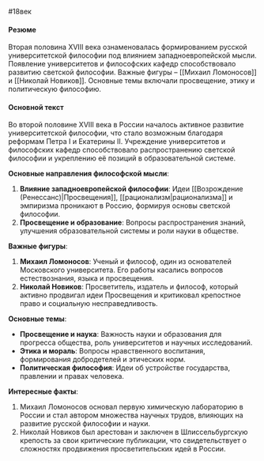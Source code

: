 #18век 
#### Резюме

Вторая половина XVIII века ознаменовалась формированием русской университетской философии под влиянием западноевропейской мысли. Появление университетов и философских кафедр способствовало развитию светской философии. Важные фигуры – [[Михаил Ломоносов]] и [[Николай Новиков]]. Основные темы включали просвещение, этику и политическую философию.

#### Основной текст

Во второй половине XVIII века в России началось активное развитие университетской философии, что стало возможным благодаря реформам Петра I и Екатерины II. Учреждение университетов и философских кафедр способствовало распространению светской философии и укреплению её позиций в образовательной системе.

**Основные направления философской мысли**:

1. **Влияние западноевропейской философии**: Идеи [[Возрождение (Ренессанс)|Просвещения]], [[рационализм|рационализма]] и эмпиризма проникают в Россию, формируя основы светской философии.
2. **Просвещение и образование**: Вопросы распространения знаний, улучшения образовательной системы и роли науки в обществе.

**Важные фигуры**:

1. **Михаил Ломоносов**: Ученый и философ, один из основателей Московского университета. Его работы касались вопросов естествознания, языка и просвещения.
2. **Николай Новиков**: Просветитель, издатель и философ, который активно продвигал идеи Просвещения и критиковал крепостное право и социальную несправедливость.

**Основные темы**:

- **Просвещение и наука**: Важность науки и образования для прогресса общества, роль университетов и научных исследований.
- **Этика и мораль**: Вопросы нравственного воспитания, формирования добродетелей и этических норм.
- **Политическая философия**: Идеи об устройстве государства, правлении и правах человека.

**Интересные факты**:

1. Михаил Ломоносов основал первую химическую лабораторию в России и стал автором множества научных трудов, влияющих на развитие русской философии и науки.
2. Николай Новиков был арестован и заключен в Шлиссельбургскую крепость за свои критические публикации, что свидетельствует о сложностях продвижения просветительских идей в России.
